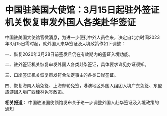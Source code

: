# 中国驻美国大使馆：3月15日起驻外签证机关恢复审发外国人各类赴华签证

中国驻美国大使馆官微消息，为进一步便利中外人员往来，决定自北京时间2023年3月15日零时起，就外国人来华签证及入境政策作如下调整：

一、恢复2020年3月28日前签发且仍在有效期内的签证入境功能。

二、驻外签证机关恢复审发外国人各类赴华签证，具体要求详见办证须知。

三、口岸签证机关恢复审发符合法定事由的各类口岸签证。

四、恢复海南入境免签、上海邮轮免签，港澳地区外国人组团入境广东免签、东盟旅游团入境广西桂林免签政策。

**相关报道：** 中国驻法国使领馆发布关于进一步调整外国人赴华签证及入境政策的通知

